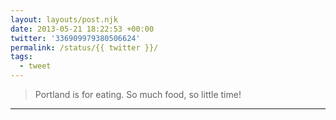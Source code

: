 ```yaml
---
layout: layouts/post.njk
date: 2013-05-21 18:22:53 +00:00
twitter: '336909979380506624'
permalink: /status/{{ twitter }}/
tags: 
  - tweet
---
```


> Portland is for eating. So much food, so little time!

---
